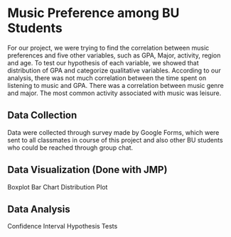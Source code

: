 # Music Preference among BU Students
For our project, we were trying to find the correlation between music 
preferences and five other variables, such as GPA, Major, activity, 
region and age. To test our hypothesis of each 
variable, we showed that distribution of GPA and categorize qualitative 
variables. According to our analysis, there was not much correlation 
between the time spent on listening to music and GPA. There was a 
correlation between music genre and major. The most common activity 
associated with music was leisure.

## Data Collection
Data were collected through survey made by Google Forms, which were sent to all classmates in course of this project and also other BU students who could be reached through group chat.

## Data Visualization (Done with JMP)
Boxplot
Bar Chart
Distribution Plot

## Data Analysis
Confidence Interval
Hypothesis Tests


